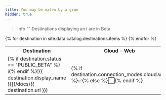 ```yaml
---
title: You may be eaten by a grue
hidden: true
---
```


> info ""
> Destinations displaying an ℹ️ are in Beta.

<table>
<tr>
  <th> Destination </th>
  <th> Cloud - Web </th>
  <th> Cloud - Mobile </th>
  <th> Device - Web </th>
  <th> Device - Mobile </th>
</tr>
{% for destination in site.data.catalog.destinations.items %}
<tr>
  <td>{% if destination.status == "PUBLIC_BETA" %}ℹ️{% endif %}[{{ destination.display_name }}](/docs/{{ destination.url }})</td>
  <td>{% if destination.connection_modes.cloud.web %}✅{% else %}⬜️{% endif %} </td>
  <td>{% if destination.connection_modes.cloud.mobile %}✅{% else %}⬜️{% endif %} </td>
  <td>{% if destination.connection_modes.device.web %}✅{% else %}⬜️{% endif %} </td>
  <td>{% if destination.connection_modes.device.mobile %}✅{% else %}⬜️{% endif %} </td>
</tr>
{% endfor %}
</table>
